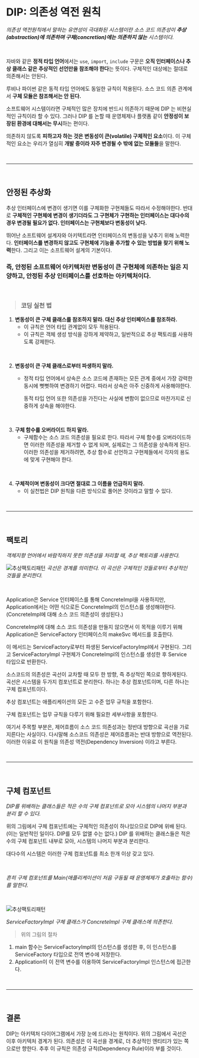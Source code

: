 # **DIP: 의존성 역전 원칙**
*의존성 역전원칙에서 말하는 유연성이 극대화된 시스템이란 소스 코드 의존성이 **추상(abstraction)에 의존하며 구체(concretion)에는 의존하지 않는** 시스템이다.*

<br>

자바와 같은 **정적 타입 언어**에서는 `use`, `import`, `include` 구문은 **오직 인터페이스나 추상 클래스 같은 추상적인 선언만을 참조해야 한다**는 뜻이다. 구체적인 대상에는 절대로 의존해서는 안된다.

루비나 파이썬 같은 동적 타입 언어에도 동일한 규칙이 적용된다. 소스 코드 의존 관계에서 **구체 모듈은 참조해서는 안 된다.**

소프트웨어 시스템이라면 구체적인 많은 장치에 반드시 의존하기 때문에 DIP 는 비현실적인 규칙이라 할 수 있다. 
그러나 DIP 를 논할 때 운영체제나 플랫폼 같이 **안정성이 보장된 환경에 대해서는 무시**하는 편이다. 

 의존하지 않도록 **피하고자 하는 것은 변동성이 큰(volatile) 구체적인 요소**이다. 이 구체적인 요소는 우리가 열심히 **개발 중이라 자주 변경될 수 밖에 없는 모듈들**을 말한다.

 <br><hr><br>

 ## **안정된 추상화**
 추상 인터페이스에 변경이 생기면 이를 구체화한 구현체들도 따라서 수정해야한다.
 반대로 **구체적인 구현체에 변경이 생기더라도 그 구현체가 구현하는 인터페이스는 대다수의 경우 변경될 필요가 없다. 인터페이스는 구현체보다 변동성이 낮다.**

 뛰어난 소프트웨어 설계자와 아키텍트라면 인터페이스의 변동성을 낮추기 위해 노력한다. **인터페이스를 변경하지 않고도 구현체에 기능을 추가할 수 있는 방법을 찾기 위해 노력**한다. 그리고 이는 소프트웨어 설계의 기본이다.

 ### **즉, 안정된 소프트웨어 아키텍처란 변동성이 큰 구현체에 의존하는 일은 지양하고, 안정된 추상 인터페이스를 선호하는 아키텍처이다.**

<br>

 > ### **코딩 실천 법**
 1. **변동성이 큰 구체 클래스를 참조하지 말라. 대신 추상 인터페이스를 참조하라.** 
    - 이 규칙은 언어 타입 관계없이 모두 적용된다. 
    - 이 규칙은 객체 생성 방식을 강하게 제약하고, 일반적으로 추상 팩토리를 사용하도록 강제한다.
<br>

2. **변동성이 큰 구체 클래스로부터 파생하지 말라.**
    - 정적 타입 언어에서 상속은 소스 코드에 존재하는 모든 관계 중에서 가장 강력한 동시에 뻣뻣하여 변경하기 어렵다. 따라서 상속은 아주 신중하게 사용해야한다.

        동적 타입 언어 또한 의존성을 가진다는 사실에 변함이 없으므로 마찬가지로 신중하게 상속을 해야한다.
<br>

3. **구체 함수를 오버라이드 하지 말라.**
    - 구체함수는 소스 코드 의존성을 필요로 한다. 따라서 구체 함수를 오버라이드하면 이러한 의존성을 제거할 수 없게 되며, 실제로는 그 의존성을 상속하게 된다. 이러한 의존성을 제거하려면, 추상 함수로 선언하고 구현체들에서 각자의 용도에 맞게 구현해야 한다.

<br>

4. **구체적이며 변동성이 크다면 절대로 그 이름을 언급하지 말라.**
    - 이 실천법은 DIP 원칙을 다른 방식으로 풀어쓴 것이라고 말할 수 있다.

<br><hr><br>

## **팩토리**
*객체지향 언어에서 바람직하지 못한 의존성을 처리할 때, 추상 팩토리를 사용한다.*

![추상팩토리패턴](/img/추상팩토리패턴.png)
*곡선은 경계를 의미한다. 이 곡선은 구체적인 것들로부터 추상적인 것들을 분리한다.*

<br>

Application은 Service 인터페이스를 통해 ConcreteImpl을 사용하지만, Application에서는 어떤 식으로든 ConcreteImpl의 인스턴스를 생성해야한다. 
(ConcreteImpl에 대해 소스 코드 의존성이 생성된다.)

ConcreteImpl에 대해 소스 코드 의존성을 만들지 않으면서 이 목적을 이루기 위해 Application은 ServiceFactory 인터페이스의 makeSvc 메서드를 호출한다. 

이 메서드는 ServiceFactory로부터 파생된 ServiceFactoryImpl에서 구현된다. 그리고 ServiceFactoryImpl 구현체가 ConcreteImpl의 인스턴스를 생성한 후 Service 타입으로 반환한다.

소스코드의 의존성은 곡선이 교차할 때 모두 한 방향, 즉 추상적인 쪽으로 향하게된다.
곡선은 시스템을 두가지 컴포넌트로 분리한다. 하나는 추상 컴포넌트이며, 다른 하나는 구체 컴포넌트이다. 

추상 컴포넌트는 애플리케이션의 모든 고 수준 업무 규칙을 포함한다.

구체 컴포넌트는 업무 규칙을 다루기 위해 필요한 세부사항을 포함한다.

여기서 주목할 부분은, 제어흐름이 소스 코드 의존성과는 정반대 방향으로 곡선을 가로지른다는 사실이다. 다시말해 소스코드 의존성은 제어흐름과는 반대 방향으로 역전된다. 이러한 이유로 이 원칙을 의존성 역전(Dependency Inversion) 이라고 부른다.

<br><hr><br>

## **구체 컴포넌트**
*DIP를 위배하는 클래스들은 적은 수의 구체 컴포넌트로 모아 시스템의 나머지 부분과 분리 할 수 있다.*

위의 그림에서 구체 컴포넌트에는 구체적인 의존성이 하나있으므로 DIP에 위배 된다.(이는 일반적인 일이다. DIP를 모두 없앨 수는 없다.) DIP 를 위배하는 클래스들은 적은 수의 구체 컴포넌트 내부로 모아, 시스템의 나머지 부분과 분리한다.

대다수의 시스템은 이러한 구체 컴포넌트를 최소 한개 이상 갖고 있다.

<br>

*흔히 구체 컴포넌트를 Main(애플리케이션이 처음 구동될 때 운영체제가 호출하는 함수)를 말한다.*

<br>

![추상팩토리패턴](/img/추상팩토리패턴.png)

*ServiceFactoryImpl 구체 클래스가 ConcreteImpl 구체 클래스에 의존한다.*

>위의 그림의 절차
1. main 함수는 ServiceFactoryImpl의 인스턴스를 생성한 후, 이 인스턴스를 ServiceFactory 타입으로 전역 변수에 저장한다. 
2. Application이 이 전역 변수를 이용하여 ServiceFactoryImpl 인스턴스에 접근한다.

<br><hr><br>

## **결론**
DIP는 아키텍처 다이어그램에서 가장 눈에 드러나는 원칙이다. 위의 그림에서 곡선은 이후 아키텍처 경계가 된다. 의존성은 이 곡선을 경계로, 더 추상적인 엔티티가 있는 쪽으로만 향한다. 추후 이 규칙은 의존성 규칙(Dependency Rule)이라 부를 것이다.


